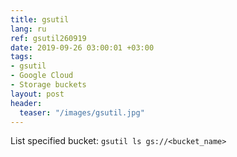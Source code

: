 ```yaml
---
title: gsutil
lang: ru
ref: gsutil260919
date: 2019-09-26 03:00:01 +03:00
tags:
- gsutil
- Google Cloud
- Storage buckets
layout: post
header:
  teaser: "/images/gsutil.jpg"
---
```


List specified bucket: `gsutil ls gs://<bucket_name>`
